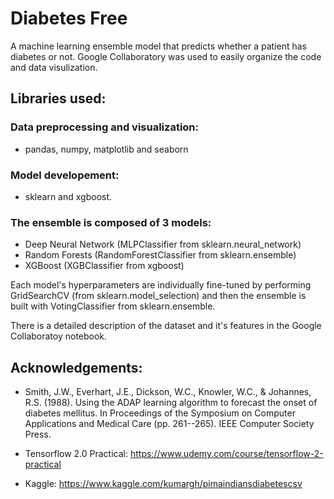 # Diabetes Free

A machine learning ensemble model that predicts whether a patient has diabetes or not. Google Collaboratory was used to easily organize the code and data visulization. 

## Libraries used:

### Data preprocessing and visualization:

  - pandas, numpy, matplotlib and seaborn 
  
### Model developement:

  - sklearn and xgboost.

### The ensemble is composed of 3 models:

  - Deep Neural Network (MLPClassifier from sklearn.neural_network)
  - Random Forests (RandomForestClassifier from sklearn.ensemble)
  - XGBoost (XGBClassifier from xgboost)
  
Each model's hyperparameters are individually fine-tuned by performing GridSearchCV (from sklearn.model_selection) and then the ensemble is built with VotingClassifier from sklearn.ensemble.



There is a detailed description of the dataset and it's features in the Google Collaboratoy notebook.

## Acknowledgements:

  - Smith, J.W., Everhart, J.E., Dickson, W.C., Knowler, W.C., & Johannes, R.S. (1988). Using the ADAP learning algorithm to forecast the onset of diabetes mellitus.   In Proceedings of the Symposium on Computer Applications and Medical Care (pp. 261--265). IEEE Computer Society Press.

  - Tensorflow 2.0 Practical: https://www.udemy.com/course/tensorflow-2-practical

  - Kaggle: https://www.kaggle.com/kumargh/pimaindiansdiabetescsv
  
  
